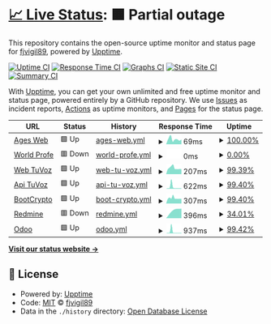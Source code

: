 # [📈 Live Status](https://fjvigil89.github.io/upptime): <!--live status--> **🟧 Partial outage**

This repository contains the open-source uptime monitor and status page for [fjvigil89](https://fjvigil89.github.io/upptime), powered by [Upptime](https://github.com/upptime/upptime).

[![Uptime CI](https://github.com/fjvigil89/upptime/workflows/Uptime%20CI/badge.svg)](https://github.com/fjvigil89/upptime/actions?query=workflow%3A%22Uptime+CI%22)
[![Response Time CI](https://github.com/fjvigil89/upptime/workflows/Response%20Time%20CI/badge.svg)](https://github.com/fjvigil89/upptime/actions?query=workflow%3A%22Response+Time+CI%22)
[![Graphs CI](https://github.com/fjvigil89/upptime/workflows/Graphs%20CI/badge.svg)](https://github.com/fjvigil89/upptime/actions?query=workflow%3A%22Graphs+CI%22)
[![Static Site CI](https://github.com/fjvigil89/upptime/workflows/Static%20Site%20CI/badge.svg)](https://github.com/fjvigil89/upptime/actions?query=workflow%3A%22Static+Site+CI%22)
[![Summary CI](https://github.com/fjvigil89/upptime/workflows/Summary%20CI/badge.svg)](https://github.com/fjvigil89/upptime/actions?query=workflow%3A%22Summary+CI%22)

With [Upptime](https://upptime.js.org), you can get your own unlimited and free uptime monitor and status page, powered entirely by a GitHub repository. We use [Issues](https://github.com/fjvigil89/upptime/issues) as incident reports, [Actions](https://github.com/fjvigil89/upptime/actions) as uptime monitors, and [Pages](https://fjvigil89.github.io/upptime) for the status page.

<!--start: status pages-->
<!-- This summary is generated by Upptime (https://github.com/upptime/upptime) -->
<!-- Do not edit this manually, your changes will be overwritten -->
<!-- prettier-ignore -->
| URL | Status | History | Response Time | Uptime |
| --- | ------ | ------- | ------------- | ------ |
| <img alt="" src="https://favicons.githubusercontent.com/fjvigil89.github.io" height="13"> [Ages Web](https://fjvigil89.github.io/ages_web/) | 🟩 Up | [ages-web.yml](https://github.com/fjvigil89/upptime/commits/HEAD/history/ages-web.yml) | <details><summary><img alt="Response time graph" src="./graphs/ages-web/response-time-week.png" height="20"> 69ms</summary><br><a href="https://fjvigil89.github.io/upptime/history/ages-web"><img alt="Response time 72" src="https://img.shields.io/endpoint?url=https%3A%2F%2Fraw.githubusercontent.com%2Ffjvigil89%2Fupptime%2FHEAD%2Fapi%2Fages-web%2Fresponse-time.json"></a><br><a href="https://fjvigil89.github.io/upptime/history/ages-web"><img alt="24-hour response time 64" src="https://img.shields.io/endpoint?url=https%3A%2F%2Fraw.githubusercontent.com%2Ffjvigil89%2Fupptime%2FHEAD%2Fapi%2Fages-web%2Fresponse-time-day.json"></a><br><a href="https://fjvigil89.github.io/upptime/history/ages-web"><img alt="7-day response time 69" src="https://img.shields.io/endpoint?url=https%3A%2F%2Fraw.githubusercontent.com%2Ffjvigil89%2Fupptime%2FHEAD%2Fapi%2Fages-web%2Fresponse-time-week.json"></a><br><a href="https://fjvigil89.github.io/upptime/history/ages-web"><img alt="30-day response time 72" src="https://img.shields.io/endpoint?url=https%3A%2F%2Fraw.githubusercontent.com%2Ffjvigil89%2Fupptime%2FHEAD%2Fapi%2Fages-web%2Fresponse-time-month.json"></a><br><a href="https://fjvigil89.github.io/upptime/history/ages-web"><img alt="1-year response time 72" src="https://img.shields.io/endpoint?url=https%3A%2F%2Fraw.githubusercontent.com%2Ffjvigil89%2Fupptime%2FHEAD%2Fapi%2Fages-web%2Fresponse-time-year.json"></a></details> | <details><summary><a href="https://fjvigil89.github.io/upptime/history/ages-web">100.00%</a></summary><a href="https://fjvigil89.github.io/upptime/history/ages-web"><img alt="All-time uptime 100.00%" src="https://img.shields.io/endpoint?url=https%3A%2F%2Fraw.githubusercontent.com%2Ffjvigil89%2Fupptime%2FHEAD%2Fapi%2Fages-web%2Fuptime.json"></a><br><a href="https://fjvigil89.github.io/upptime/history/ages-web"><img alt="24-hour uptime 100.00%" src="https://img.shields.io/endpoint?url=https%3A%2F%2Fraw.githubusercontent.com%2Ffjvigil89%2Fupptime%2FHEAD%2Fapi%2Fages-web%2Fuptime-day.json"></a><br><a href="https://fjvigil89.github.io/upptime/history/ages-web"><img alt="7-day uptime 100.00%" src="https://img.shields.io/endpoint?url=https%3A%2F%2Fraw.githubusercontent.com%2Ffjvigil89%2Fupptime%2FHEAD%2Fapi%2Fages-web%2Fuptime-week.json"></a><br><a href="https://fjvigil89.github.io/upptime/history/ages-web"><img alt="30-day uptime 100.00%" src="https://img.shields.io/endpoint?url=https%3A%2F%2Fraw.githubusercontent.com%2Ffjvigil89%2Fupptime%2FHEAD%2Fapi%2Fages-web%2Fuptime-month.json"></a><br><a href="https://fjvigil89.github.io/upptime/history/ages-web"><img alt="1-year uptime 100.00%" src="https://img.shields.io/endpoint?url=https%3A%2F%2Fraw.githubusercontent.com%2Ffjvigil89%2Fupptime%2FHEAD%2Fapi%2Fages-web%2Fuptime-year.json"></a></details>
| <img alt="" src="https://favicons.githubusercontent.com/plataformawp.es" height="13"> [World Profe](https://plataformawp.es/) | 🟥 Down | [world-profe.yml](https://github.com/fjvigil89/upptime/commits/HEAD/history/world-profe.yml) | <details><summary><img alt="Response time graph" src="./graphs/world-profe/response-time-week.png" height="20"> 0ms</summary><br><a href="https://fjvigil89.github.io/upptime/history/world-profe"><img alt="Response time 0" src="https://img.shields.io/endpoint?url=https%3A%2F%2Fraw.githubusercontent.com%2Ffjvigil89%2Fupptime%2FHEAD%2Fapi%2Fworld-profe%2Fresponse-time.json"></a><br><a href="https://fjvigil89.github.io/upptime/history/world-profe"><img alt="24-hour response time 0" src="https://img.shields.io/endpoint?url=https%3A%2F%2Fraw.githubusercontent.com%2Ffjvigil89%2Fupptime%2FHEAD%2Fapi%2Fworld-profe%2Fresponse-time-day.json"></a><br><a href="https://fjvigil89.github.io/upptime/history/world-profe"><img alt="7-day response time 0" src="https://img.shields.io/endpoint?url=https%3A%2F%2Fraw.githubusercontent.com%2Ffjvigil89%2Fupptime%2FHEAD%2Fapi%2Fworld-profe%2Fresponse-time-week.json"></a><br><a href="https://fjvigil89.github.io/upptime/history/world-profe"><img alt="30-day response time 0" src="https://img.shields.io/endpoint?url=https%3A%2F%2Fraw.githubusercontent.com%2Ffjvigil89%2Fupptime%2FHEAD%2Fapi%2Fworld-profe%2Fresponse-time-month.json"></a><br><a href="https://fjvigil89.github.io/upptime/history/world-profe"><img alt="1-year response time 0" src="https://img.shields.io/endpoint?url=https%3A%2F%2Fraw.githubusercontent.com%2Ffjvigil89%2Fupptime%2FHEAD%2Fapi%2Fworld-profe%2Fresponse-time-year.json"></a></details> | <details><summary><a href="https://fjvigil89.github.io/upptime/history/world-profe">0.00%</a></summary><a href="https://fjvigil89.github.io/upptime/history/world-profe"><img alt="All-time uptime 0.00%" src="https://img.shields.io/endpoint?url=https%3A%2F%2Fraw.githubusercontent.com%2Ffjvigil89%2Fupptime%2FHEAD%2Fapi%2Fworld-profe%2Fuptime.json"></a><br><a href="https://fjvigil89.github.io/upptime/history/world-profe"><img alt="24-hour uptime 0.00%" src="https://img.shields.io/endpoint?url=https%3A%2F%2Fraw.githubusercontent.com%2Ffjvigil89%2Fupptime%2FHEAD%2Fapi%2Fworld-profe%2Fuptime-day.json"></a><br><a href="https://fjvigil89.github.io/upptime/history/world-profe"><img alt="7-day uptime 0.00%" src="https://img.shields.io/endpoint?url=https%3A%2F%2Fraw.githubusercontent.com%2Ffjvigil89%2Fupptime%2FHEAD%2Fapi%2Fworld-profe%2Fuptime-week.json"></a><br><a href="https://fjvigil89.github.io/upptime/history/world-profe"><img alt="30-day uptime 0.00%" src="https://img.shields.io/endpoint?url=https%3A%2F%2Fraw.githubusercontent.com%2Ffjvigil89%2Fupptime%2FHEAD%2Fapi%2Fworld-profe%2Fuptime-month.json"></a><br><a href="https://fjvigil89.github.io/upptime/history/world-profe"><img alt="1-year uptime 0.00%" src="https://img.shields.io/endpoint?url=https%3A%2F%2Fraw.githubusercontent.com%2Ffjvigil89%2Fupptime%2FHEAD%2Fapi%2Fworld-profe%2Fuptime-year.json"></a></details>
| <img alt="" src="https://favicons.githubusercontent.com/155.210.153.12" height="13"> [Web TuVoz](http://155.210.153.12/auth/login) | 🟩 Up | [web-tu-voz.yml](https://github.com/fjvigil89/upptime/commits/HEAD/history/web-tu-voz.yml) | <details><summary><img alt="Response time graph" src="./graphs/web-tu-voz/response-time-week.png" height="20"> 207ms</summary><br><a href="https://fjvigil89.github.io/upptime/history/web-tu-voz"><img alt="Response time 207" src="https://img.shields.io/endpoint?url=https%3A%2F%2Fraw.githubusercontent.com%2Ffjvigil89%2Fupptime%2FHEAD%2Fapi%2Fweb-tu-voz%2Fresponse-time.json"></a><br><a href="https://fjvigil89.github.io/upptime/history/web-tu-voz"><img alt="24-hour response time 168" src="https://img.shields.io/endpoint?url=https%3A%2F%2Fraw.githubusercontent.com%2Ffjvigil89%2Fupptime%2FHEAD%2Fapi%2Fweb-tu-voz%2Fresponse-time-day.json"></a><br><a href="https://fjvigil89.github.io/upptime/history/web-tu-voz"><img alt="7-day response time 207" src="https://img.shields.io/endpoint?url=https%3A%2F%2Fraw.githubusercontent.com%2Ffjvigil89%2Fupptime%2FHEAD%2Fapi%2Fweb-tu-voz%2Fresponse-time-week.json"></a><br><a href="https://fjvigil89.github.io/upptime/history/web-tu-voz"><img alt="30-day response time 207" src="https://img.shields.io/endpoint?url=https%3A%2F%2Fraw.githubusercontent.com%2Ffjvigil89%2Fupptime%2FHEAD%2Fapi%2Fweb-tu-voz%2Fresponse-time-month.json"></a><br><a href="https://fjvigil89.github.io/upptime/history/web-tu-voz"><img alt="1-year response time 207" src="https://img.shields.io/endpoint?url=https%3A%2F%2Fraw.githubusercontent.com%2Ffjvigil89%2Fupptime%2FHEAD%2Fapi%2Fweb-tu-voz%2Fresponse-time-year.json"></a></details> | <details><summary><a href="https://fjvigil89.github.io/upptime/history/web-tu-voz">99.39%</a></summary><a href="https://fjvigil89.github.io/upptime/history/web-tu-voz"><img alt="All-time uptime 99.75%" src="https://img.shields.io/endpoint?url=https%3A%2F%2Fraw.githubusercontent.com%2Ffjvigil89%2Fupptime%2FHEAD%2Fapi%2Fweb-tu-voz%2Fuptime.json"></a><br><a href="https://fjvigil89.github.io/upptime/history/web-tu-voz"><img alt="24-hour uptime 100.00%" src="https://img.shields.io/endpoint?url=https%3A%2F%2Fraw.githubusercontent.com%2Ffjvigil89%2Fupptime%2FHEAD%2Fapi%2Fweb-tu-voz%2Fuptime-day.json"></a><br><a href="https://fjvigil89.github.io/upptime/history/web-tu-voz"><img alt="7-day uptime 99.39%" src="https://img.shields.io/endpoint?url=https%3A%2F%2Fraw.githubusercontent.com%2Ffjvigil89%2Fupptime%2FHEAD%2Fapi%2Fweb-tu-voz%2Fuptime-week.json"></a><br><a href="https://fjvigil89.github.io/upptime/history/web-tu-voz"><img alt="30-day uptime 99.75%" src="https://img.shields.io/endpoint?url=https%3A%2F%2Fraw.githubusercontent.com%2Ffjvigil89%2Fupptime%2FHEAD%2Fapi%2Fweb-tu-voz%2Fuptime-month.json"></a><br><a href="https://fjvigil89.github.io/upptime/history/web-tu-voz"><img alt="1-year uptime 99.75%" src="https://img.shields.io/endpoint?url=https%3A%2F%2Fraw.githubusercontent.com%2Ffjvigil89%2Fupptime%2FHEAD%2Fapi%2Fweb-tu-voz%2Fuptime-year.json"></a></details>
| <img alt="" src="https://favicons.githubusercontent.com/155.210.153.12" height="13"> [Api TuVoz](http://155.210.153.12:8080/) | 🟩 Up | [api-tu-voz.yml](https://github.com/fjvigil89/upptime/commits/HEAD/history/api-tu-voz.yml) | <details><summary><img alt="Response time graph" src="./graphs/api-tu-voz/response-time-week.png" height="20"> 622ms</summary><br><a href="https://fjvigil89.github.io/upptime/history/api-tu-voz"><img alt="Response time 377" src="https://img.shields.io/endpoint?url=https%3A%2F%2Fraw.githubusercontent.com%2Ffjvigil89%2Fupptime%2FHEAD%2Fapi%2Fapi-tu-voz%2Fresponse-time.json"></a><br><a href="https://fjvigil89.github.io/upptime/history/api-tu-voz"><img alt="24-hour response time 188" src="https://img.shields.io/endpoint?url=https%3A%2F%2Fraw.githubusercontent.com%2Ffjvigil89%2Fupptime%2FHEAD%2Fapi%2Fapi-tu-voz%2Fresponse-time-day.json"></a><br><a href="https://fjvigil89.github.io/upptime/history/api-tu-voz"><img alt="7-day response time 622" src="https://img.shields.io/endpoint?url=https%3A%2F%2Fraw.githubusercontent.com%2Ffjvigil89%2Fupptime%2FHEAD%2Fapi%2Fapi-tu-voz%2Fresponse-time-week.json"></a><br><a href="https://fjvigil89.github.io/upptime/history/api-tu-voz"><img alt="30-day response time 377" src="https://img.shields.io/endpoint?url=https%3A%2F%2Fraw.githubusercontent.com%2Ffjvigil89%2Fupptime%2FHEAD%2Fapi%2Fapi-tu-voz%2Fresponse-time-month.json"></a><br><a href="https://fjvigil89.github.io/upptime/history/api-tu-voz"><img alt="1-year response time 377" src="https://img.shields.io/endpoint?url=https%3A%2F%2Fraw.githubusercontent.com%2Ffjvigil89%2Fupptime%2FHEAD%2Fapi%2Fapi-tu-voz%2Fresponse-time-year.json"></a></details> | <details><summary><a href="https://fjvigil89.github.io/upptime/history/api-tu-voz">99.40%</a></summary><a href="https://fjvigil89.github.io/upptime/history/api-tu-voz"><img alt="All-time uptime 99.76%" src="https://img.shields.io/endpoint?url=https%3A%2F%2Fraw.githubusercontent.com%2Ffjvigil89%2Fupptime%2FHEAD%2Fapi%2Fapi-tu-voz%2Fuptime.json"></a><br><a href="https://fjvigil89.github.io/upptime/history/api-tu-voz"><img alt="24-hour uptime 100.00%" src="https://img.shields.io/endpoint?url=https%3A%2F%2Fraw.githubusercontent.com%2Ffjvigil89%2Fupptime%2FHEAD%2Fapi%2Fapi-tu-voz%2Fuptime-day.json"></a><br><a href="https://fjvigil89.github.io/upptime/history/api-tu-voz"><img alt="7-day uptime 99.40%" src="https://img.shields.io/endpoint?url=https%3A%2F%2Fraw.githubusercontent.com%2Ffjvigil89%2Fupptime%2FHEAD%2Fapi%2Fapi-tu-voz%2Fuptime-week.json"></a><br><a href="https://fjvigil89.github.io/upptime/history/api-tu-voz"><img alt="30-day uptime 99.76%" src="https://img.shields.io/endpoint?url=https%3A%2F%2Fraw.githubusercontent.com%2Ffjvigil89%2Fupptime%2FHEAD%2Fapi%2Fapi-tu-voz%2Fuptime-month.json"></a><br><a href="https://fjvigil89.github.io/upptime/history/api-tu-voz"><img alt="1-year uptime 99.76%" src="https://img.shields.io/endpoint?url=https%3A%2F%2Fraw.githubusercontent.com%2Ffjvigil89%2Fupptime%2FHEAD%2Fapi%2Fapi-tu-voz%2Fuptime-year.json"></a></details>
| <img alt="" src="https://favicons.githubusercontent.com/155.210.153.12" height="13"> [BootCrypto](http://155.210.153.12:81/) | 🟩 Up | [boot-crypto.yml](https://github.com/fjvigil89/upptime/commits/HEAD/history/boot-crypto.yml) | <details><summary><img alt="Response time graph" src="./graphs/boot-crypto/response-time-week.png" height="20"> 307ms</summary><br><a href="https://fjvigil89.github.io/upptime/history/boot-crypto"><img alt="Response time 334" src="https://img.shields.io/endpoint?url=https%3A%2F%2Fraw.githubusercontent.com%2Ffjvigil89%2Fupptime%2FHEAD%2Fapi%2Fboot-crypto%2Fresponse-time.json"></a><br><a href="https://fjvigil89.github.io/upptime/history/boot-crypto"><img alt="24-hour response time 266" src="https://img.shields.io/endpoint?url=https%3A%2F%2Fraw.githubusercontent.com%2Ffjvigil89%2Fupptime%2FHEAD%2Fapi%2Fboot-crypto%2Fresponse-time-day.json"></a><br><a href="https://fjvigil89.github.io/upptime/history/boot-crypto"><img alt="7-day response time 307" src="https://img.shields.io/endpoint?url=https%3A%2F%2Fraw.githubusercontent.com%2Ffjvigil89%2Fupptime%2FHEAD%2Fapi%2Fboot-crypto%2Fresponse-time-week.json"></a><br><a href="https://fjvigil89.github.io/upptime/history/boot-crypto"><img alt="30-day response time 334" src="https://img.shields.io/endpoint?url=https%3A%2F%2Fraw.githubusercontent.com%2Ffjvigil89%2Fupptime%2FHEAD%2Fapi%2Fboot-crypto%2Fresponse-time-month.json"></a><br><a href="https://fjvigil89.github.io/upptime/history/boot-crypto"><img alt="1-year response time 334" src="https://img.shields.io/endpoint?url=https%3A%2F%2Fraw.githubusercontent.com%2Ffjvigil89%2Fupptime%2FHEAD%2Fapi%2Fboot-crypto%2Fresponse-time-year.json"></a></details> | <details><summary><a href="https://fjvigil89.github.io/upptime/history/boot-crypto">99.40%</a></summary><a href="https://fjvigil89.github.io/upptime/history/boot-crypto"><img alt="All-time uptime 99.76%" src="https://img.shields.io/endpoint?url=https%3A%2F%2Fraw.githubusercontent.com%2Ffjvigil89%2Fupptime%2FHEAD%2Fapi%2Fboot-crypto%2Fuptime.json"></a><br><a href="https://fjvigil89.github.io/upptime/history/boot-crypto"><img alt="24-hour uptime 100.00%" src="https://img.shields.io/endpoint?url=https%3A%2F%2Fraw.githubusercontent.com%2Ffjvigil89%2Fupptime%2FHEAD%2Fapi%2Fboot-crypto%2Fuptime-day.json"></a><br><a href="https://fjvigil89.github.io/upptime/history/boot-crypto"><img alt="7-day uptime 99.40%" src="https://img.shields.io/endpoint?url=https%3A%2F%2Fraw.githubusercontent.com%2Ffjvigil89%2Fupptime%2FHEAD%2Fapi%2Fboot-crypto%2Fuptime-week.json"></a><br><a href="https://fjvigil89.github.io/upptime/history/boot-crypto"><img alt="30-day uptime 99.76%" src="https://img.shields.io/endpoint?url=https%3A%2F%2Fraw.githubusercontent.com%2Ffjvigil89%2Fupptime%2FHEAD%2Fapi%2Fboot-crypto%2Fuptime-month.json"></a><br><a href="https://fjvigil89.github.io/upptime/history/boot-crypto"><img alt="1-year uptime 99.76%" src="https://img.shields.io/endpoint?url=https%3A%2F%2Fraw.githubusercontent.com%2Ffjvigil89%2Fupptime%2FHEAD%2Fapi%2Fboot-crypto%2Fuptime-year.json"></a></details>
| <img alt="" src="https://favicons.githubusercontent.com/155.210.153.12" height="13"> [Redmine](http://155.210.153.12:8200/) | 🟥 Down | [redmine.yml](https://github.com/fjvigil89/upptime/commits/HEAD/history/redmine.yml) | <details><summary><img alt="Response time graph" src="./graphs/redmine/response-time-week.png" height="20"> 396ms</summary><br><a href="https://fjvigil89.github.io/upptime/history/redmine"><img alt="Response time 846" src="https://img.shields.io/endpoint?url=https%3A%2F%2Fraw.githubusercontent.com%2Ffjvigil89%2Fupptime%2FHEAD%2Fapi%2Fredmine%2Fresponse-time.json"></a><br><a href="https://fjvigil89.github.io/upptime/history/redmine"><img alt="24-hour response time 0" src="https://img.shields.io/endpoint?url=https%3A%2F%2Fraw.githubusercontent.com%2Ffjvigil89%2Fupptime%2FHEAD%2Fapi%2Fredmine%2Fresponse-time-day.json"></a><br><a href="https://fjvigil89.github.io/upptime/history/redmine"><img alt="7-day response time 396" src="https://img.shields.io/endpoint?url=https%3A%2F%2Fraw.githubusercontent.com%2Ffjvigil89%2Fupptime%2FHEAD%2Fapi%2Fredmine%2Fresponse-time-week.json"></a><br><a href="https://fjvigil89.github.io/upptime/history/redmine"><img alt="30-day response time 846" src="https://img.shields.io/endpoint?url=https%3A%2F%2Fraw.githubusercontent.com%2Ffjvigil89%2Fupptime%2FHEAD%2Fapi%2Fredmine%2Fresponse-time-month.json"></a><br><a href="https://fjvigil89.github.io/upptime/history/redmine"><img alt="1-year response time 846" src="https://img.shields.io/endpoint?url=https%3A%2F%2Fraw.githubusercontent.com%2Ffjvigil89%2Fupptime%2FHEAD%2Fapi%2Fredmine%2Fresponse-time-year.json"></a></details> | <details><summary><a href="https://fjvigil89.github.io/upptime/history/redmine">34.01%</a></summary><a href="https://fjvigil89.github.io/upptime/history/redmine"><img alt="All-time uptime 73.48%" src="https://img.shields.io/endpoint?url=https%3A%2F%2Fraw.githubusercontent.com%2Ffjvigil89%2Fupptime%2FHEAD%2Fapi%2Fredmine%2Fuptime.json"></a><br><a href="https://fjvigil89.github.io/upptime/history/redmine"><img alt="24-hour uptime 0.00%" src="https://img.shields.io/endpoint?url=https%3A%2F%2Fraw.githubusercontent.com%2Ffjvigil89%2Fupptime%2FHEAD%2Fapi%2Fredmine%2Fuptime-day.json"></a><br><a href="https://fjvigil89.github.io/upptime/history/redmine"><img alt="7-day uptime 34.01%" src="https://img.shields.io/endpoint?url=https%3A%2F%2Fraw.githubusercontent.com%2Ffjvigil89%2Fupptime%2FHEAD%2Fapi%2Fredmine%2Fuptime-week.json"></a><br><a href="https://fjvigil89.github.io/upptime/history/redmine"><img alt="30-day uptime 73.48%" src="https://img.shields.io/endpoint?url=https%3A%2F%2Fraw.githubusercontent.com%2Ffjvigil89%2Fupptime%2FHEAD%2Fapi%2Fredmine%2Fuptime-month.json"></a><br><a href="https://fjvigil89.github.io/upptime/history/redmine"><img alt="1-year uptime 73.48%" src="https://img.shields.io/endpoint?url=https%3A%2F%2Fraw.githubusercontent.com%2Ffjvigil89%2Fupptime%2FHEAD%2Fapi%2Fredmine%2Fuptime-year.json"></a></details>
| <img alt="" src="https://favicons.githubusercontent.com/155.210.153.12" height="13"> [Odoo](http://155.210.153.12:10012/) | 🟩 Up | [odoo.yml](https://github.com/fjvigil89/upptime/commits/HEAD/history/odoo.yml) | <details><summary><img alt="Response time graph" src="./graphs/odoo/response-time-week.png" height="20"> 937ms</summary><br><a href="https://fjvigil89.github.io/upptime/history/odoo"><img alt="Response time 547" src="https://img.shields.io/endpoint?url=https%3A%2F%2Fraw.githubusercontent.com%2Ffjvigil89%2Fupptime%2FHEAD%2Fapi%2Fodoo%2Fresponse-time.json"></a><br><a href="https://fjvigil89.github.io/upptime/history/odoo"><img alt="24-hour response time 258" src="https://img.shields.io/endpoint?url=https%3A%2F%2Fraw.githubusercontent.com%2Ffjvigil89%2Fupptime%2FHEAD%2Fapi%2Fodoo%2Fresponse-time-day.json"></a><br><a href="https://fjvigil89.github.io/upptime/history/odoo"><img alt="7-day response time 937" src="https://img.shields.io/endpoint?url=https%3A%2F%2Fraw.githubusercontent.com%2Ffjvigil89%2Fupptime%2FHEAD%2Fapi%2Fodoo%2Fresponse-time-week.json"></a><br><a href="https://fjvigil89.github.io/upptime/history/odoo"><img alt="30-day response time 547" src="https://img.shields.io/endpoint?url=https%3A%2F%2Fraw.githubusercontent.com%2Ffjvigil89%2Fupptime%2FHEAD%2Fapi%2Fodoo%2Fresponse-time-month.json"></a><br><a href="https://fjvigil89.github.io/upptime/history/odoo"><img alt="1-year response time 547" src="https://img.shields.io/endpoint?url=https%3A%2F%2Fraw.githubusercontent.com%2Ffjvigil89%2Fupptime%2FHEAD%2Fapi%2Fodoo%2Fresponse-time-year.json"></a></details> | <details><summary><a href="https://fjvigil89.github.io/upptime/history/odoo">99.42%</a></summary><a href="https://fjvigil89.github.io/upptime/history/odoo"><img alt="All-time uptime 99.77%" src="https://img.shields.io/endpoint?url=https%3A%2F%2Fraw.githubusercontent.com%2Ffjvigil89%2Fupptime%2FHEAD%2Fapi%2Fodoo%2Fuptime.json"></a><br><a href="https://fjvigil89.github.io/upptime/history/odoo"><img alt="24-hour uptime 100.00%" src="https://img.shields.io/endpoint?url=https%3A%2F%2Fraw.githubusercontent.com%2Ffjvigil89%2Fupptime%2FHEAD%2Fapi%2Fodoo%2Fuptime-day.json"></a><br><a href="https://fjvigil89.github.io/upptime/history/odoo"><img alt="7-day uptime 99.42%" src="https://img.shields.io/endpoint?url=https%3A%2F%2Fraw.githubusercontent.com%2Ffjvigil89%2Fupptime%2FHEAD%2Fapi%2Fodoo%2Fuptime-week.json"></a><br><a href="https://fjvigil89.github.io/upptime/history/odoo"><img alt="30-day uptime 99.77%" src="https://img.shields.io/endpoint?url=https%3A%2F%2Fraw.githubusercontent.com%2Ffjvigil89%2Fupptime%2FHEAD%2Fapi%2Fodoo%2Fuptime-month.json"></a><br><a href="https://fjvigil89.github.io/upptime/history/odoo"><img alt="1-year uptime 99.77%" src="https://img.shields.io/endpoint?url=https%3A%2F%2Fraw.githubusercontent.com%2Ffjvigil89%2Fupptime%2FHEAD%2Fapi%2Fodoo%2Fuptime-year.json"></a></details>

<!--end: status pages-->

[**Visit our status website →**](https://fjvigil89.github.io/upptime)

## 📄 License

- Powered by: [Upptime](https://github.com/upptime/upptime)
- Code: [MIT](./LICENSE) © [fjvigil89](https://fjvigil89.github.io/upptime)
- Data in the `./history` directory: [Open Database License](https://opendatacommons.org/licenses/odbl/1-0/)
